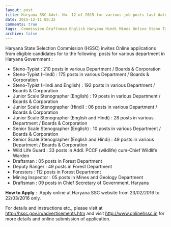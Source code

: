 ```yaml
---
layout: post
title: Haryana SSC Advt. No. 12 of 2015 for various job posts last date 22nd March-2016   
date: 2015-12-11 09:32
comments: true
tags:  Commission Draftsman English Haryana Hindi Mines Online Steno Typist 
archive: false
---
```

Haryana State Selection Commission (HSSC) invites Online applications from eligible candidates for to the following  posts for various department in Haryana Government :

- Steno-Typist : 210 posts in various Department / Boards & Corporation
- Steno-Typist (Hindi) : 175 posts in various Department / Boards & Corporation
- Steno-Typist (Hindi and English) : 192 posts in various Department / Boards & Corporation
- Junior Scale Stenographer (English) : 19 posts in various Department / Boards & Corporation 
- Junior Scale Stenographer (Hindi) : 06 posts in various Department / Boards & Corporation
- Junior Scale Stenographer (English and Hindi) : 28 posts in various Department / Boards & Corporation
- Senior Scale Stenographer (English) : 10 posts in various Department / Boards & Corporation
- Senior Scale Stenographer (English and Hindi) : 49 posts in various Department / Boards & Corporation 
- Wild Life Guard : 33 posts in Addl. PCCF (wildlife) cum-Chief Wildlife Warden
- Draftsman : 05 posts in Forest Department 
- Deputy Ranger : 49 posts in Forest Department
- Foresters : 112 posts in Forest Department
- Mining Inspector : 05 posts in Mines and Geology Department
- Draftsman : 09 posts in Chief Secretary of Government, Haryana 

**How to Apply** :  Apply online at Haryana SSC website from 23/02/2016 to 22/03/2016 only. 

For details and instructions etc., please visit  at <http://hssc.gov.in/advertisements.htm> and visit <http://www.onlinehssc.in> for more details and online submission of application. 



